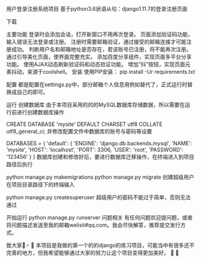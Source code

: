 用户登录注册系统项目
基于python3.6状语从句：django1.11.7的登录注册页面

下载

主要功能
登录时会添加会话，打开新窗口不用再次登录。
页面添加验证码功能，输入错误无法登录或注册。
注册时需要邮箱验证，通过接受的邮箱连接才可能注册成功。
判断用户名和邮箱地址是否存在，若该账号已注册，将不能再次注册。
通过引导美化页面，使界面完整充实。
添加百度分享组件，实现页面多平台分享功能。
使用AJAX动态刷新验证码和动态验证功能。
增加“抖”按钮，实现页面元素抖动，来源于coolshell。
安装
使用PIP安装： pip install -Ur requirements.txt

配置
都是配置在settings.py中，部分邮箱个人信息用例如替代了，正式运行时替换成自己的即可。

运行
创建数据库
由于本项目采用的的的MySQL数据库存储数据，所以需要在运行前进行创建数据库操作

CREATE DATABASE 'mysite' DEFAULT CHARSET utf8 COLLATE utf8_general_ci;
并修改配置文件中数据库的账号与密码等设置

DATABASES = {
    'default': {
        'ENGINE': 'django.db.backends.mysql',
        'NAME': 'mysite',
        'HOST': 'localhost',
        'PORT': 3306,
        'USER': 'root',
        'PASSWORD': '123456'
    }
}
数据库创建和修改好后，要进行数据库迁移操作，在终端进入到项目路径后执行

python manage.py makemigrations
python manage.py migrate
创建超级用户
在项目目录路径下的终端输入

python manage.py createsuperuser
超级用户的密码不能过于简单，否则无法通过

开始运行
python manage.py runserver
问题相关
有任何问题欢迎提问题，或者将问题描述发送至我的邮箱welisit#qq.com。我会尽快解答，推荐提交发行方式。

致大家🙋♂ 🙋
本项目是我做的第一个的的django的练习项目，可能当中有很多还不完善的地方，但我希望能够通过大家的努力让这个项目变得更加美好。 🙇 🙇